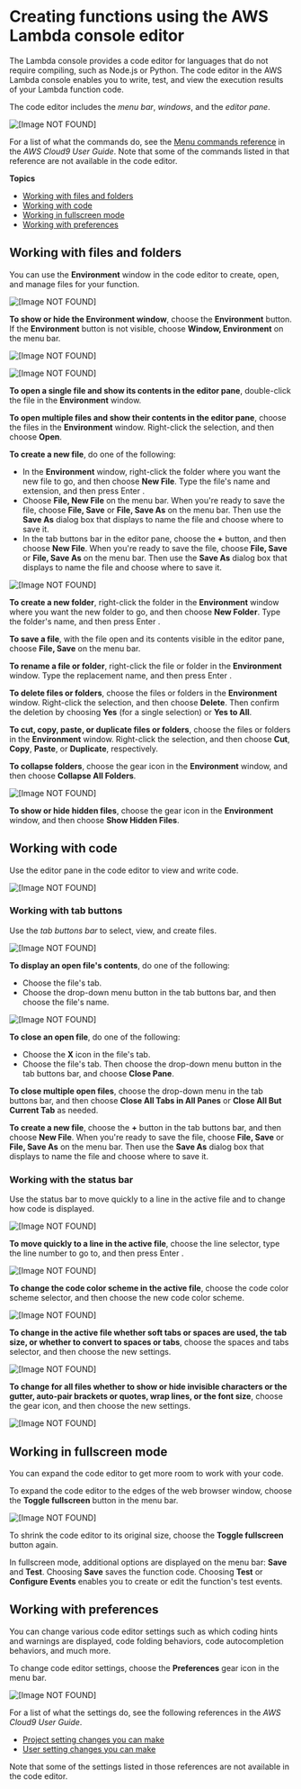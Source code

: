 # Creating functions using the AWS Lambda console editor<a name="code-editor"></a>

The Lambda console provides a code editor for languages that do not require compiling, such as Node\.js or Python\. The code editor in the AWS Lambda console enables you to write, test, and view the execution results of your Lambda function code\.

The code editor includes the *menu bar*, *windows*, and the *editor pane*\.



![\[Image NOT FOUND\]](http://docs.aws.amazon.com/lambda/latest/dg/images/code-editor/code-editor.png)

For a list of what the commands do, see the [Menu commands reference](https://docs.aws.amazon.com/cloud9/latest/user-guide/menu-commands.html) in the *AWS Cloud9 User Guide*\. Note that some of the commands listed in that reference are not available in the code editor\.

**Topics**
+ [Working with files and folders](#code-editor-files)
+ [Working with code](#code-editor-code)
+ [Working in fullscreen mode](#code-editor-fullscreen)
+ [Working with preferences](#code-editor-prefs)

## Working with files and folders<a name="code-editor-files"></a>

You can use the **Environment** window in the code editor to create, open, and manage files for your function\.

![\[Image NOT FOUND\]](http://docs.aws.amazon.com/lambda/latest/dg/images/code-editor/code-editor-env.png)

**To show or hide the Environment window**, choose the **Environment** button\. If the **Environment** button is not visible, choose **Window, Environment** on the menu bar\.

![\[Image NOT FOUND\]](http://docs.aws.amazon.com/lambda/latest/dg/images/code-editor/code-editor-env-button.png)

![\[Image NOT FOUND\]](http://docs.aws.amazon.com/lambda/latest/dg/images/code-editor/code-editor-env-menu.png)



**To open a single file and show its contents in the editor pane**, double\-click the file in the **Environment** window\.

**To open multiple files and show their contents in the editor pane**, choose the files in the **Environment** window\. Right\-click the selection, and then choose **Open**\.

**To create a new file**, do one of the following:
+ In the **Environment** window, right\-click the folder where you want the new file to go, and then choose **New File**\. Type the file's name and extension, and then press  Enter \.
+ Choose **File, New File** on the menu bar\. When you're ready to save the file, choose **File, Save** or **File, Save As** on the menu bar\. Then use the **Save As** dialog box that displays to name the file and choose where to save it\.
+ In the tab buttons bar in the editor pane, choose the **\+** button, and then choose **New File**\. When you're ready to save the file, choose **File, Save** or **File, Save As** on the menu bar\. Then use the **Save As** dialog box that displays to name the file and choose where to save it\.

    
![\[Image NOT FOUND\]](http://docs.aws.amazon.com/lambda/latest/dg/images/code-editor/code-editor-env-new.png)

  

**To create a new folder**, right\-click the folder in the **Environment** window where you want the new folder to go, and then choose **New Folder**\. Type the folder's name, and then press  Enter \.

**To save a file**, with the file open and its contents visible in the editor pane, choose **File, Save** on the menu bar\.

**To rename a file or folder**, right\-click the file or folder in the **Environment** window\. Type the replacement name, and then press  Enter \.

**To delete files or folders**, choose the files or folders in the **Environment** window\. Right\-click the selection, and then choose **Delete**\. Then confirm the deletion by choosing **Yes** \(for a single selection\) or **Yes to All**\.

**To cut, copy, paste, or duplicate files or folders**, choose the files or folders in the **Environment** window\. Right\-click the selection, and then choose **Cut**, **Copy**, **Paste**, or **Duplicate**, respectively\.

**To collapse folders**, choose the gear icon in the **Environment** window, and then choose **Collapse All Folders**\. 



![\[Image NOT FOUND\]](http://docs.aws.amazon.com/lambda/latest/dg/images/code-editor/code-editor-env-collapse.png)

**To show or hide hidden files**, choose the gear icon in the **Environment** window, and then choose **Show Hidden Files**\. 

## Working with code<a name="code-editor-code"></a>

Use the editor pane in the code editor to view and write code\.

![\[Image NOT FOUND\]](http://docs.aws.amazon.com/lambda/latest/dg/images/code-editor/code-editor-editor-pane.png)



### Working with tab buttons<a name="code-editor-code-tab-buttons"></a>

Use the *tab buttons bar* to select, view, and create files\.



![\[Image NOT FOUND\]](http://docs.aws.amazon.com/lambda/latest/dg/images/code-editor/code-editor-tab-buttons-bar.png)



**To display an open file's contents**, do one of the following:
+ Choose the file's tab\.
+ Choose the drop\-down menu button in the tab buttons bar, and then choose the file's name\.

    
![\[Image NOT FOUND\]](http://docs.aws.amazon.com/lambda/latest/dg/images/code-editor/code-editor-drop-down-list.png)

  

**To close an open file**, do one of the following:
+ Choose the **X** icon in the file's tab\.
+ Choose the file's tab\. Then choose the drop\-down menu button in the tab buttons bar, and choose **Close Pane**\.

**To close multiple open files**, choose the drop\-down menu in the tab buttons bar, and then choose **Close All Tabs in All Panes** or **Close All But Current Tab** as needed\.

**To create a new file**, choose the **\+** button in the tab buttons bar, and then choose **New File**\. When you're ready to save the file, choose **File, Save** or **File, Save As** on the menu bar\. Then use the **Save As** dialog box that displays to name the file and choose where to save it\.

### Working with the status bar<a name="code-editor-code-status-bar"></a>

Use the status bar to move quickly to a line in the active file and to change how code is displayed\.

![\[Image NOT FOUND\]](http://docs.aws.amazon.com/lambda/latest/dg/images/code-editor/code-editor-status-bar.png)



**To move quickly to a line in the active file**, choose the line selector, type the line number to go to, and then press  Enter \.



![\[Image NOT FOUND\]](http://docs.aws.amazon.com/lambda/latest/dg/images/code-editor/code-editor-line-selector.png)



**To change the code color scheme in the active file**, choose the code color scheme selector, and then choose the new code color scheme\. 



![\[Image NOT FOUND\]](http://docs.aws.amazon.com/lambda/latest/dg/images/code-editor/code-editor-code-color.png)

**To change in the active file whether soft tabs or spaces are used, the tab size, or whether to convert to spaces or tabs**, choose the spaces and tabs selector, and then choose the new settings\.

![\[Image NOT FOUND\]](http://docs.aws.amazon.com/lambda/latest/dg/images/code-editor/code-editor-spaces-tabs.png)

**To change for all files whether to show or hide invisible characters or the gutter, auto\-pair brackets or quotes, wrap lines, or the font size**, choose the gear icon, and then choose the new settings\. 

![\[Image NOT FOUND\]](http://docs.aws.amazon.com/lambda/latest/dg/images/code-editor/code-editor-status-bar-settings.png)



## Working in fullscreen mode<a name="code-editor-fullscreen"></a>

You can expand the code editor to get more room to work with your code\.

To expand the code editor to the edges of the web browser window, choose the **Toggle fullscreen** button in the menu bar\.

![\[Image NOT FOUND\]](http://docs.aws.amazon.com/lambda/latest/dg/images/code-editor/code-editor-menu-bar-fullscreen.png)



To shrink the code editor to its original size, choose the **Toggle fullscreen** button again\.

In fullscreen mode, additional options are displayed on the menu bar: **Save** and **Test**\. Choosing **Save** saves the function code\. Choosing **Test** or **Configure Events** enables you to create or edit the function's test events\. 

## Working with preferences<a name="code-editor-prefs"></a>

You can change various code editor settings such as which coding hints and warnings are displayed, code folding behaviors, code autocompletion behaviors, and much more\. 

To change code editor settings, choose the **Preferences** gear icon in the menu bar\.

![\[Image NOT FOUND\]](http://docs.aws.amazon.com/lambda/latest/dg/images/code-editor/code-editor-menu-bar-preferences.png)

For a list of what the settings do, see the following references in the *AWS Cloud9 User Guide*\.
+ [Project setting changes you can make](https://docs.aws.amazon.com/cloud9/latest/user-guide/settings-project.html#settings-project-change)
+ [User setting changes you can make](https://docs.aws.amazon.com/cloud9/latest/user-guide/settings-user.html#settings-user-change)

Note that some of the settings listed in those references are not available in the code editor\.